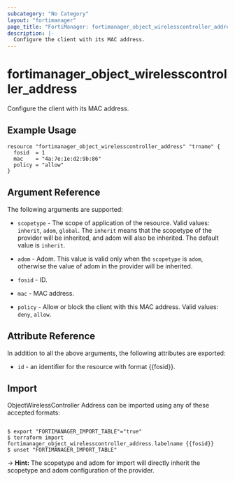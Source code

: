 ```yaml
---
subcategory: "No Category"
layout: "fortimanager"
page_title: "FortiManager: fortimanager_object_wirelesscontroller_address"
description: |-
  Configure the client with its MAC address.
---
```


# fortimanager_object_wirelesscontroller_address
Configure the client with its MAC address.

## Example Usage

```hcl
resource "fortimanager_object_wirelesscontroller_address" "trname" {
  fosid  = 1
  mac    = "4a:7e:1e:d2:9b:86"
  policy = "allow"
}
```

## Argument Reference


The following arguments are supported:

* `scopetype` - The scope of application of the resource. Valid values: `inherit`, `adom`, `global`. The `inherit` means that the scopetype of the provider will be inherited, and adom will also be inherited. The default value is `inherit`.
* `adom` - Adom. This value is valid only when the `scopetype` is `adom`, otherwise the value of adom in the provider will be inherited.

* `fosid` - ID.
* `mac` - MAC address.
* `policy` - Allow or block the client with this MAC address. Valid values: `deny`, `allow`.



## Attribute Reference

In addition to all the above arguments, the following attributes are exported:
* `id` - an identifier for the resource with format {{fosid}}.

## Import

ObjectWirelessController Address can be imported using any of these accepted formats:
```

$ export "FORTIMANAGER_IMPORT_TABLE"="true"
$ terraform import fortimanager_object_wirelesscontroller_address.labelname {{fosid}}
$ unset "FORTIMANAGER_IMPORT_TABLE"
```
-> **Hint:** The scopetype and adom for import will directly inherit the scopetype and adom configuration of the provider.
